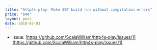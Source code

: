 ```yaml
---
title: "http4s-play: Make SBT build run without compilation errors"
price: "$40"
layout: post
date: 2018-05-01
---
```


- Issue: [https://github.com/ScalaWilliam/http4s-play/issues/1](https://github.com/ScalaWilliam/http4s-play/issues/1)